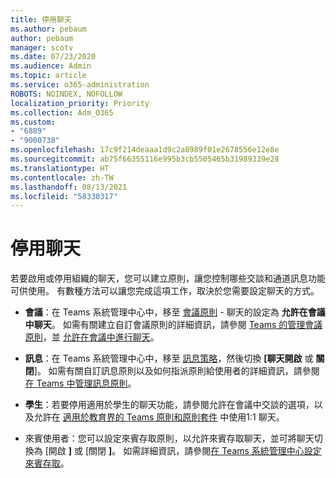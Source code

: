 ```yaml
---
title: 停用聊天
ms.author: pebaum
author: pebaum
manager: scotv
ms.date: 07/23/2020
ms.audience: Admin
ms.topic: article
ms.service: o365-administration
ROBOTS: NOINDEX, NOFOLLOW
localization_priority: Priority
ms.collection: Adm_O365
ms.custom:
- "6889"
- "9000738"
ms.openlocfilehash: 17c9f214deaaa1d9c2a8989f01e2678556e12e8e
ms.sourcegitcommit: ab75f66355116e995b3cb5505465b31989339e28
ms.translationtype: HT
ms.contentlocale: zh-TW
ms.lasthandoff: 08/13/2021
ms.locfileid: "58330317"
---
```

# <a name="disable-chat"></a>停用聊天

若要啟用或停用組織的聊天，您可以建立原則，讓您控制哪些交談和通道訊息功能可供使用。 有數種方法可以讓您完成這項工作，取決於您需要設定聊天的方式。

- **會議**：在 Teams 系統管理中心中，移至 [會議原則](https://admin.teams.microsoft.com/) - 聊天的設定為 **允許在會議中聊天**。 如需有關建立自訂會議原則的詳細資訊，請參閱 [Teams 的管理會議原則](https://docs.microsoft.com/microsoftteams/meeting-policies-in-teams)，並 [允許在會議中進行聊天](https://docs.microsoft.com/microsoftteams/meeting-policies-in-teams#allow-chat-in-meetings)。

- **訊息**：在 Teams 系統管理中心中，移至 [訊息策略](https://admin.teams.microsoft.com/)，然後切換 **[聊天開啟** 或 **關閉**]。 如需有關自訂訊息原則以及如何指派原則給使用者的詳細資訊，請參閱[在 Teams 中管理訊息原則](https://docs.microsoft.com/microsoftteams/messaging-policies-in-teams)。

- **學生**：若要停用適用於學生的聊天功能，請參閱允許在會議中交談的選項，以及允許在 [適用於教育界的 Teams 原則和原則套件](https://docs.microsoft.com/microsoftteams/policy-packages-edu) 中使用1:1 聊天。

- 來賓使用者：您可以設定來賓存取原則，以允許來賓存取聊天，並可將聊天切換為 [開啟 **]** 或 [關閉 **]**。 如需詳細資訊，請參閱[在 Teams 系統管理中心設定來賓存取](https://docs.microsoft.com/microsoftteams/set-up-guests#configure-guest-access-in-the-teams-admin-center)。




